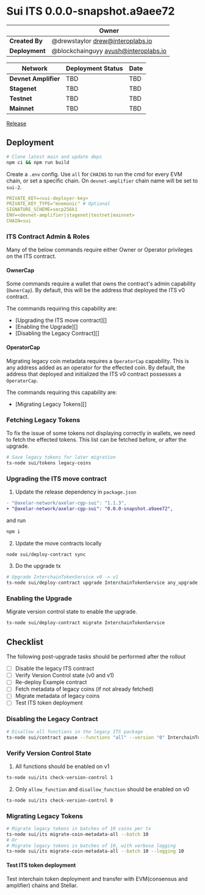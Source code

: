 # Sui ITS 0.0.0-snapshot.a9aee72

|                | **Owner**                              |
|----------------|----------------------------------------|
| **Created By** | @drewstaylor <drew@interoplabs.io>     |
| **Deployment** | @blockchainguyy <ayush@interoplabs.io> |

| **Network**          | **Deployment Status** | **Date** |
|----------------------|-----------------------|----------|
| **Devnet Amplifier** | TBD                   | TBD      |
| **Stagenet**         | TBD                   | TBD      |
| **Testnet**          | TBD                   | TBD      |
| **Mainnet**          | TBD                   | TBD      |

[Release](https://www.npmjs.com/package/@axelar-network/axelar-cgp-sui/v/0.0.0-snapshot.a9aee72)

## Deployment

```bash
# Clone latest main and update deps
npm ci && npm run build
```

Create a `.env` config. Use `all` for `CHAINS` to run the cmd for every EVM chain, or set a specific chain. On `devnet-amplifier` chain name will be set to `sui-2`.

```yaml
PRIVATE_KEY=<sui-deployer-key>
PRIVATE_KEY_TYPE="mnemonic" # Optional
SIGNATURE_SCHEME=secp256k1
ENV=<devnet-amplifier|stagenet|testnet|mainnet>
CHAIN=sui
```

### ITS Contract Admin & Roles

Many of the below commands require either Owner or Operator privileges on the ITS contract.

#### OwnerCap

Some commands require a wallet that owns the contract's admin capability (`OwnerCap`). By default, this will be the address that deployed the ITS v0 contract.

The commands requiring this capability are:
* [Upgrading the ITS move contract][]
* [Enabling the Upgrade][]
* [Disabling the Legacy Contract][]

#### OperatorCap

Migrating legacy coin metadata requires a `OperatorCap` capability. This is any address added as an operator for the effected coin. By default, the address that deployed and initialized the ITS v0 contract possesses a `OperatorCap`.

The commands requiring this capability are:
* [Migrating Legacy Tokens][]

### Fetching Legacy Tokens

To fix the issue of some tokens not displaying correctly in wallets, we need to fetch the effected tokens. This list can be fetched before, or after the upgrade.

```bash
# Save legacy tokens for later migration
ts-node sui/tokens legacy-coins
```

### Upgrading the ITS move contract ###

1. Update the release dependency in `package.json`

```diff
- "@axelar-network/axelar-cgp-sui": "1.1.3",
+ "@axelar-network/axelar-cgp-sui": "0.0.0-snapshot.a9aee72",
```

and run
```bash
npm i
```

2. Update the move contracts locally

```bash
node sui/deploy-contract sync
```
3. Do the upgrade tx

```bash
# Upgrade InterchainTokenService v0 -> v1
ts-node sui/deploy-contract upgrade InterchainTokenService any_upgrade
```

### Enabling the Upgrade ###

Migrate version control state to enable the upgrade. 

```bash
ts-node sui/deploy-contract migrate InterchainTokenService
```

## Checklist

The following post-upgrade tasks should be performed after the rollout

- [ ] Disable the legacy ITS contract
- [ ] Verify Version Control state (v0 and v1)
- [ ] Re-deploy Example contract
- [ ] Fetch metadata of legacy coins (if not already fetched)
- [ ] Migrate metadata of legacy coins
- [ ] Test ITS token deployment

### Disabling the Legacy Contract ###

```bash
# Disallow all functions in the legacy ITS package
ts-node sui/contract pause --functions "all" --version "0" InterchainTokenService
```

### Verify Version Control State

1. All functions should be enabled on v1

```bash
ts-node sui/its check-version-control 1
```

2. Only `allow_function` and `disallow_function` should be enabled on v0

```bash
ts-node sui/its check-version-control 0
```

### Migrating Legacy Tokens ###

```bash
# Migrate legacy tokens in batches of 10 coins per tx
ts-node sui/its migrate-coin-metadata-all --batch 10
# Or
# Migrate legacy tokens in batches of 10, with verbose logging
ts-node sui/its migrate-coin-metadata-all --batch 10 --logging 10
```

#### Test ITS token deployment

Test interchain token deployment and transfer with EVM(consensus and amplifier) chains and Stellar.
